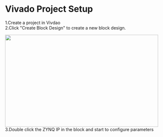# Vivado Project Setup

1.Create a project in Vivdao  
2.Click "Create Block Design" to create a new block design.  

<img width="500" height="300" src=https://github.com/jeffrey8373/zynq-ultrascale-plus/blob/main/petalinux/pictures/Xnip2021-06-22_09-10-32.jpeg>  
3.Double click the ZYNQ IP in the block and start to configure parameters  
